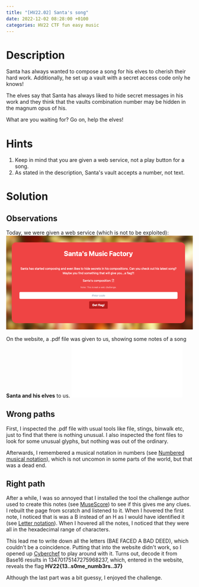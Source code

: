 ```yaml
---
title: "[HV22.02] Santa's song"
date: 2022-12-02 08:28:00 +0100
categories: HV22 CTF fun easy music
---
```


# Description

Santa has always wanted to compose a song for his elves to cherish their hard work. Additionally, he set up a vault with a secret access code only he knows!

The elves say that Santa has always liked to hide secret messages in his work and they think that the vaults combination number may be hidden in the magnum opus of his.

What are you waiting for? Go on, help the elves!

# Hints

1. Keep in mind that you are given a web service, not a play button for a song.
2. As stated in the description, Santa's vault accepts a number, not text.

# Solution

## Observations

Today, we were given a web service (which is not to be exploited): ![screenshot of the website](/assets/hv22/hv22_02_website.png)

On the website, a .pdf file was given to us, showing some notes of a song **Santa and his elves** to us. ![song: santa and his elves](/assets/hv22/hv22_02_song.pdf)

## Wrong paths

First, I inspected the .pdf file with usual tools like file, stings, binwalk etc, just to find that there is nothing unusual. I also inspected the font files to look for some unusual glyphs, but nothing was out of the ordinary.

Afterwards, I remembered a musical notation in numbers (see [Numbered musical notation](https://en.wikipedia.org/wiki/Numbered_musical_notation)), which is not uncomon in some parts of the world, but that was a dead end.

## Right path

After a while, I was so annoyed that I installed the tool the challenge author used to create this notes (see [MuseScore](https://musescore.org/en)) to see if this gives me any clues. I rebuilt the page from scratch and listened to it. When I hovered the first note, I noticed that is was a B instead of an H as I would have identified it (see [Letter notation](https://en.wikipedia.org/wiki/Letter_notation)). When I hovered all the notes, I noticed that they were all in the hexadecimal range of characters.

This lead me to write down all the letters (BAE FACED A BAD DEED), which couldn't be a coincidence. Putting that into the website didn't work, so I opened up [Cyberchef](https://cyberchef.org) to play around with it. Turns out, decode it from Base16 results in 13470175147275968237, which, entered in the website, reveals the flag **HV22{13..s0me_numb3rs..37}**

Although the last part was a bit guessy, I enjoyed the challenge.
